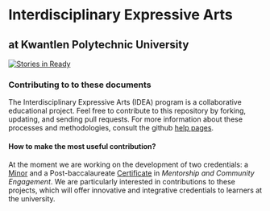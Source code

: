 Interdisciplinary Expressive Arts
=================================

at Kwantlen Polytechnic University
----------------------------------

[![Stories in Ready](https://badge.waffle.io/rosslaird/kwantlen.png?label=ready)](https://waffle.io/rosslaird/kwantlen)


### Contributing to to these documents

The Interdisciplinary Expressive Arts (IDEA) program is a collaborative educational project. Feel free to contribute to this repository by forking, updating, and sending pull requests. For more information about these processes and methodologies, consult the github [help pages](https://help.github.com/articles/fork-a-repo).

#### How to make the most useful contribution?

At the moment we are working on the development of two credentials: a [Minor](https://github.com/rosslaird/kwantlen/tree/master/IDEA/minor) and a Post-baccalaureate [Certificate](https://github.com/rosslaird/kwantlen/tree/master/IDEA/certificate) in *Mentorship and Community Engagement*. We are particularly interested in contributions to these projects, which will offer innovative and integrative credentials to learners at the university.
